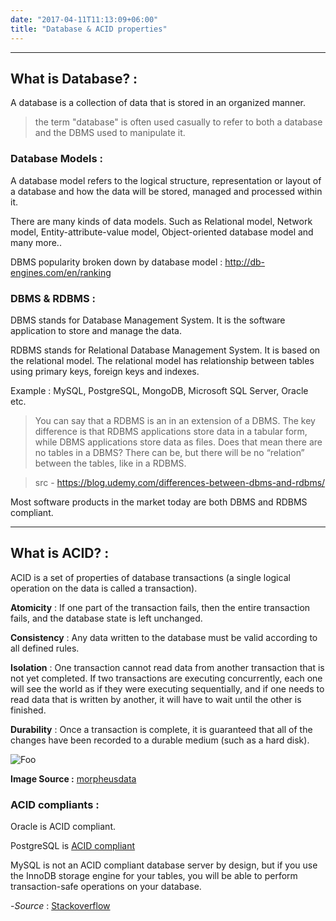 ```yaml
---
date: "2017-04-11T11:13:09+06:00"
title: "Database & ACID properties"
---
```


---

## What is Database? :
  A database is a collection of data that is stored in an organized manner.

> the term "database" is often used casually to refer to both a database and the DBMS used to manipulate it.

### Database Models :
A database model refers to the logical structure, representation or layout of a database and how the data will be stored, managed and processed within it.

There are many kinds of data models. Such as Relational model, Network model, Entity-attribute-value model, Object-oriented database model and many more..

DBMS popularity broken down by database model : http://db-engines.com/en/ranking

### DBMS & RDBMS :
DBMS stands for Database Management System. It is the software application to store and manage the data.

RDBMS stands for Relational Database Management System. It is based on the relational model. The relational model has relationship between tables using primary keys, foreign keys and indexes. 

Example : MySQL, PostgreSQL, MongoDB, Microsoft SQL Server, Oracle etc.

> You can say that a RDBMS is an in an extension of a DBMS. The key difference is that RDBMS applications store data in a tabular form, while DBMS applications store data as files. Does that mean there are no tables in a DBMS? There can be, but there will be no “relation” between the tables, like in a RDBMS. 

> src - https://blog.udemy.com/differences-between-dbms-and-rdbms/

Most software products in the market today are both DBMS and RDBMS compliant. 

---

## What is ACID? :

ACID is a set of properties of database transactions (a single logical operation on the data is called a transaction).

**Atomicity** :  If one part of the transaction fails, then the entire transaction fails, and the database state is left unchanged.

**Consistency** : Any data written to the database must be valid according to all defined rules.

**Isolation** : One transaction cannot read data from another transaction that is not yet completed. If two transactions are executing concurrently, each one will see the world as if they were executing sequentially, and if one needs to read data that is written by another, it will have to wait until the other is finished.

**Durability** : Once a transaction is complete, it is guaranteed that all of the changes have been recorded to a durable medium (such as a hard disk).


![Foo](https://s3-us-west-1.amazonaws.com/morpheus-staging/system/spud_media/332/original/acidoverwiew.png?1422558433)

**Image Source :** [morpheusdata](https://www.morpheusdata.com/blog/2015-01-29-when-do-you-need-acid-compliance-)

### ACID compliants :
  
Oracle is ACID compliant.

PostgreSQL is [ACID compliant](https://www.postgresql.org/about)

MySQL is not an ACID compliant database server by design, but if you use the InnoDB storage engine for your tables, you will be able to perform transaction-safe operations on your database. 

-*Source* : [Stackoverflow](http://stackoverflow.com/questions/4264849/how-to-implement-the-acid-model-for-a-database)